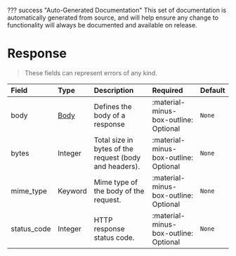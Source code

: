 ??? success "Auto-Generated Documentation"
    This set of documentation is automatically generated from source, and will help ensure any change to functionality will always be documented and available on release.

# Response

> These fields can represent errors of any kind.

| Field | Type | Description | Required | Default |
| :--- | :--- | :--- | :--- | :--- |
| body | [Body](/howler-docs/odm/class/body) | Defines the body of a response | :material-minus-box-outline: Optional | `None` |
| bytes | Integer | Total size in bytes of the request (body and headers). | :material-minus-box-outline: Optional | `None` |
| mime_type | Keyword | Mime type of the body of the request. | :material-minus-box-outline: Optional | `None` |
| status_code | Integer | HTTP response status code. | :material-minus-box-outline: Optional | `None` |

